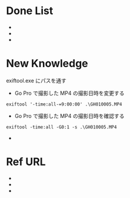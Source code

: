 # Done List

* 
* 
* 

# New Knowledge

exiftool.exe にパスを通す

* Go Pro で撮影した MP4 の撮影日時を変更する
```
exiftool '-time:all-=9:00:00' .\GH010005.MP4
```
* Go Pro で撮影した MP4 の撮影日時を確認する
```
exiftool -time:all -G0:1 -s .\GH010005.MP4
```
* 

# Ref URL

* 
* 
* 
